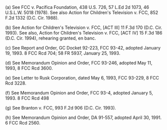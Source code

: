(a) See FCC v. Pacifica Foundation, 438 U.S. 726, 57 L.Ed 2d 1073, 46 U.S.L.W. 5018 (1978). See also Action for Children's Television v. FCC, 852 F.2d 1332 (D.C. Cir. 1988).

(b) See Action for Children's Television v. FCC, [ACT III] 11 F.3d 170 (D.C. Cir. 1993). See also, Action for Children's Television v. FCC, [ACT IV] 15 F.3d 186 (D.C. Cir. 1994), rehearing granted, en banc.

(c) See Report and Order, GC Docket 92-223, FCC 93-42, adopted January 19, 1993. 8 FCC Rcd 704; 58 FR 5937, January 25, 1993.

(d) See Memorandum Opinion and Order, FCC 93-246, adopted May 11, 1993, 8 FCC Rcd 3600.

(e) See Letter to Rusk Corporation, dated May 6, 1993, FCC 93-229, 8 FCC Rcd 3228.

(f) See Memorandum Opinion and Order, FCC 93-4, adopted January 5, 1993. 8 FCC Rcd 498

(g) See Branton v. FCC, 993 F.2d 906 (D.C. Cir. 1993).

(h) See Memorandum Opinion and Order, DA 91-557, adopted April 30, 1991. 6 FCC Rcd 2560.

